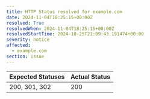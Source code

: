 ```yaml
---
title: HTTP Status resolved for example.com
date: 2024-11-04T18:25:15+00:00Z
resolved: True
resolvedWhen: 2024-11-04T18:25:15+00:00Z
resolvedStartTime: 2024-10-25T21:09:43.191474+00:00
severity: notice
affected:
  - example.com
section: issue
---
```


| Expected Statuses | Actual Status  |
|-------------------|----------------|
| 200, 301, 302 | 200 |
